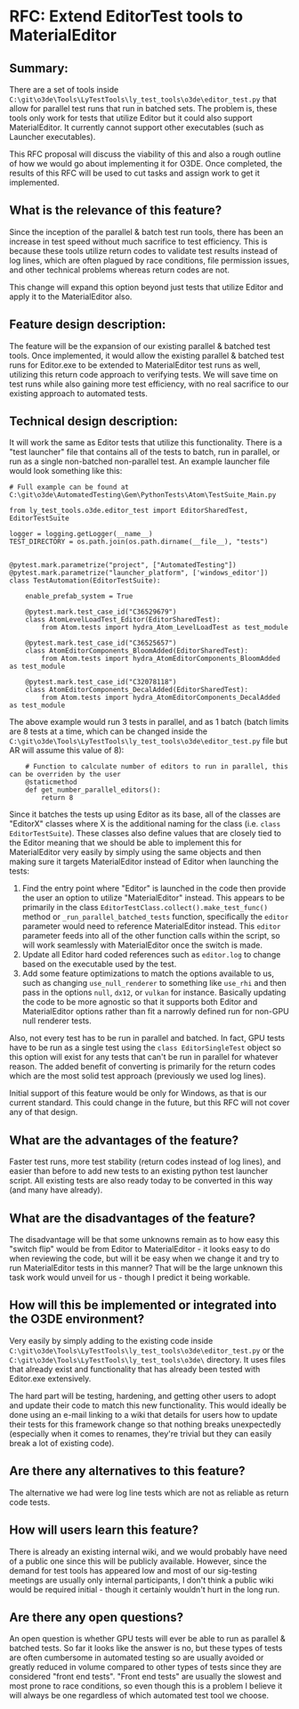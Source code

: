 # RFC: Extend EditorTest tools to MaterialEditor

## Summary:

There are a set of tools inside `C:\git\o3de\Tools\LyTestTools\ly_test_tools\o3de\editor_test.py` that allow for parallel test runs that run in batched sets. The problem is, these tools only work for tests that utilize Editor but it could also support MaterialEditor. It currently cannot support other executables (such as Launcher executables).

This RFC proposal will discuss the viability of this and also a rough outline of how we would go about implementing it for O3DE. Once completed, the results of this RFC will be used to cut tasks and assign work to get it implemented.

## What is the relevance of this feature?
Since the inception of the parallel & batch test run tools, there has been an increase in test speed without much sacrifice to test efficiency. This is because these tools utilize return codes to validate test results instead of log lines, which are often plagued by race conditions, file permission issues, and other technical problems whereas return codes are not.

This change will expand this option beyond just tests that utilize Editor and apply it to the MaterialEditor also.

## Feature design description:
The feature will be the expansion of our existing parallel & batched test tools. Once implemented, it would allow the existing parallel & batched test runs for Editor.exe to be extended to MaterialEditor test runs as well, utilizing this return code approach to verifying tests. We will save time on test runs while also gaining more test efficiency, with no real sacrifice to our existing approach to automated tests.

## Technical design description:
It will work the same as Editor tests that utilize this functionality. There is a "test launcher" file that contains all of the tests to batch, run in parallel, or run as a single non-batched non-parallel test. An example launcher file would look something like this:
```
# Full example can be found at C:\git\o3de\AutomatedTesting\Gem\PythonTests\Atom\TestSuite_Main.py

from ly_test_tools.o3de.editor_test import EditorSharedTest, EditorTestSuite

logger = logging.getLogger(__name__)
TEST_DIRECTORY = os.path.join(os.path.dirname(__file__), "tests")


@pytest.mark.parametrize("project", ["AutomatedTesting"])
@pytest.mark.parametrize("launcher_platform", ['windows_editor'])
class TestAutomation(EditorTestSuite):

    enable_prefab_system = True

    @pytest.mark.test_case_id("C36529679")
    class AtomLevelLoadTest_Editor(EditorSharedTest):
        from Atom.tests import hydra_Atom_LevelLoadTest as test_module

    @pytest.mark.test_case_id("C36525657")
    class AtomEditorComponents_BloomAdded(EditorSharedTest):
        from Atom.tests import hydra_AtomEditorComponents_BloomAdded as test_module

    @pytest.mark.test_case_id("C32078118")
    class AtomEditorComponents_DecalAdded(EditorSharedTest):
        from Atom.tests import hydra_AtomEditorComponents_DecalAdded as test_module

```

The above example would run 3 tests in parallel, and as 1 batch (batch limits are 8 tests at a time, which can be changed inside the `C:\git\o3de\Tools\LyTestTools\ly_test_tools\o3de\editor_test.py` file but AR will assume this value of 8):
```
    # Function to calculate number of editors to run in parallel, this can be overriden by the user
    @staticmethod
    def get_number_parallel_editors():
        return 8
```

Since it batches the tests up using Editor as its base, all of the classes are "EditorX" classes where X is the additional naming for the class (i.e. `class EditorTestSuite`). These classes also define values that are closely tied to the Editor meaning that we should be able to implement this for MaterialEditor very easily by simply using the same objects and then making sure it targets MaterialEditor instead of Editor when launching the tests:
1. Find the entry point where "Editor" is launched in the code then provide the user an option to utilize "MaterialEditor" instead. This appears to be primarily in the class `EditorTestClass.collect().make_test_func()` method or `_run_parallel_batched_tests` function, specifically the `editor` parameter would need to reference MaterialEditor instead. This `editor` parameter feeds into all of the other function calls within the script, so will work seamlessly with MaterialEditor once the switch is made.
2. Update all Editor hard coded references such as `editor.log` to change based on the executable used by the test.
3. Add some feature optimizations to match the options available to us, such as changing `use_null_renderer` to something like `use_rhi` and then pass in the options `null`, `dx12`, or `vulkan` for instance. Basically updating the code to  be more agnostic so that it supports both Editor and MaterialEditor options rather than fit a narrowly defined run for non-GPU null renderer tests.

Also, not every test has to be run in parallel and batched. In fact, GPU tests have to be run as a single test using the `class EditorSingleTest` object so this option will exist for any tests that can't be run in parallel for whatever reason. The added benefit of converting is primarily for the return codes which are the most solid test approach (previously we used log lines).

Initial support of this feature would be only for Windows, as that is our current standard. This could change in the future, but this RFC will not cover any of that design.

## What are the advantages of the feature?
Faster test runs, more test stability (return codes instead of log lines), and easier than before to add new tests to an existing python test launcher script. All existing tests are also ready today to be converted in this way (and many have already).

## What are the disadvantages of the feature?
The disadvantage will be that some unknowns remain as to how easy this "switch flip" would be from Editor to MaterialEditor - it looks easy to do when reviewing the code, but will it be easy when we change it and try to run MaterialEditor tests in this manner? That will be the large unknown this task work would unveil for us - though I predict it being workable.

## How will this be implemented or integrated into the O3DE environment?
Very easily by simply adding to the existing code inside `C:\git\o3de\Tools\LyTestTools\ly_test_tools\o3de\editor_test.py` or the `C:\git\o3de\Tools\LyTestTools\ly_test_tools\o3de\` directory. It uses files that already exist and functionality that has already been tested with Editor.exe extensively.

The hard part will be testing, hardening, and getting other users to adopt and update their code to match this new functionality. This would ideally be done using an e-mail linking to a wiki that details for users how to update their tests for this framework change so that nothing breaks unexpectedly (especially when it comes to renames, they're trivial but they can easily break a lot of existing code).

## Are there any alternatives to this feature?
The alternative we had were log line tests which are not as reliable as return code tests.

## How will users learn this feature?
There is already an existing internal wiki, and we would probably have need of a public one since this will be publicly available. However, since the demand for test tools has appeared low and most of our sig-testing meetings are usually only internal participants, I don't think a public wiki would be required initial - though it certainly wouldn't hurt in the long run.

## Are there any open questions?
An open question is whether GPU tests will ever be able to run as parallel & batched tests. So far it looks like the answer is no, but these types of tests are often cumbersome in automated testing so are usually avoided or greatly reduced in volume compared to other types of tests since they are considered "front end tests". "Front end tests" are usually the slowest and most prone to race conditions, so even though this is a problem I believe it will always be one regardless of which automated test tool we choose.
